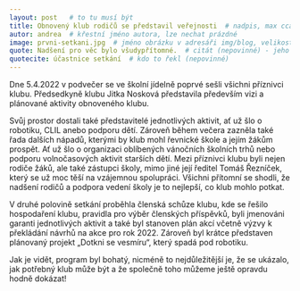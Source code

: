 ```yaml
---
layout: post   # to tu musí být
title: Obnovený klub rodičů se představil veřejnosti  # nadpis, max cca 30 znaků (vyzkoušet)
autor: andrea  # křestní jméno autora, lze nechat prázdné
image: prvni-setkani.jpg  # jméno obrázku v adresáři img/blog, velikost 900x600
quote: Nadšení pro věc bylo všudypřítomné.  # citát (nepovinné) - jeho umístění se dělá pomocí <!--quote--> v textu
quotecite: účastnice setkání  # kdo to řekl (nepovinné)
---
```

Dne 5.4.2022 v podvečer se ve školní jídelně poprvé sešli všichni příznivci klubu. Předsedkyně klubu Jitka Nosková
představila především vizi a plánované aktivity obnoveného klubu.

<!--vice-->

Svůj prostor dostali také představitelé jednotlivých aktivit, ať už šlo o robotiku, CLIL anebo podporu dětí. 
Zároveň během večera zazněla také řada dalších nápadů, kterými by klub mohl řevnické škole a jejím žákům prospět.
Ať už šlo o organizaci oblíbených vánočních školních trhů nebo podporu volnočasových aktivit starších dětí.
Mezi příznivci klubu byli nejen rodiče žáků, ale také zástupci školy, mimo jiné její ředitel Tomáš Řezníček, který se už moc těší na 
vzájemnou spolupráci. Všichni přítomní se shodli, že nadšení rodičů a podpora vedení školy je to nejlepší, co klub mohlo potkat. 



V druhé polovině setkání proběhla členská schůze klubu, kde se řešilo hospodaření klubu, pravidla pro výběr členských příspěvků,
byli jmenováni garanti jednotlivých aktivit a také byl stanoven plán akcí včetně výzvy k překládání návrhů na akce pro rok 2022.
Zároveň byl krátce představen plánovaný projekt „Dotkni se vesmíru“, který spadá pod robotiku. 



Jak je vidět, program byl bohatý, nicméně to nejdůležitější je, že se ukázalo, jak potřebný klub může být a že společně toho můžeme ještě opravdu hodně dokázat!




<!--quote-->


